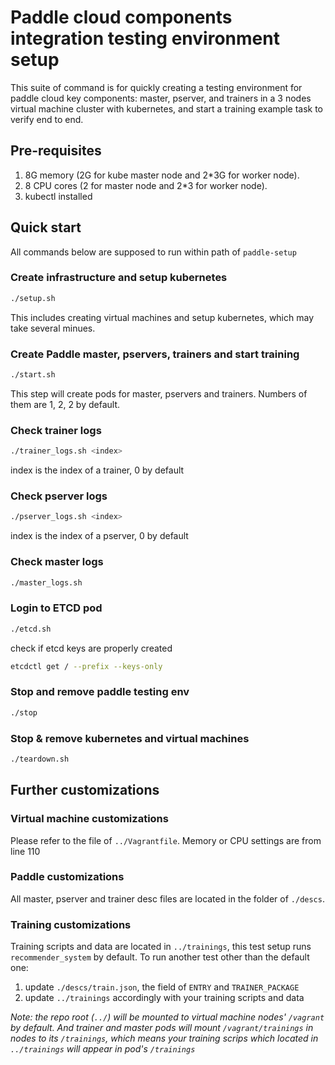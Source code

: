 # Paddle cloud components integration testing environment setup
This suite of command is for quickly creating a testing environment for paddle cloud key components: master, pserver, and trainers in a 3 nodes virtual machine cluster with kubernetes, and start a training example task to verify end to end.

## Pre-requisites
1. 8G memory (2G for kube master node and 2*3G for worker node).
1. 8 CPU cores (2 for master node and 2*3 for worker node).
1. kubectl installed


## Quick start
All commands below are supposed to run within path of `paddle-setup`
### Create infrastructure and setup kubernetes
``` bash
./setup.sh
```
This includes creating virtual machines and setup kubernetes, which may take several minues.
### Create Paddle master, pservers, trainers and start training
``` bash
./start.sh
```
This step will create pods for master, pservers and trainers. Numbers of them are 1, 2, 2 by default.
### Check trainer logs
``` bash
./trainer_logs.sh <index>
```
index is the index of a trainer, 0 by default
### Check pserver logs
``` bash
./pserver_logs.sh <index>
```
index is the index of a pserver, 0 by default
### Check master logs
``` bash
./master_logs.sh
```
### Login to ETCD pod
``` bash
./etcd.sh
```
check if etcd keys are properly created
``` bash
etcdctl get / --prefix --keys-only
```
### Stop and remove paddle testing env
``` bash
./stop
```

### Stop & remove kubernetes and virtual machines
``` bash
./teardown.sh
```

## Further customizations
### Virtual machine customizations
Please refer to the file of `../Vagrantfile`. Memory or CPU settings are from line 110

### Paddle customizations
All master, pserver and trainer desc files are located in the folder of `./descs`.

### Training customizations
Training scripts and data are located in `../trainings`, this test setup runs `recommender_system` by default.
To run another test other than the default one:
1. update `./descs/train.json`, the field of `ENTRY` and `TRAINER_PACKAGE`
2. update `../trainings` accordingly with your training scripts and data

*Note: the repo root (`../`) will be mounted to virtual machine nodes' `/vagrant` by default. And trainer and master pods will mount `/vagrant/trainings` in nodes to its `/trainings`, which means your training scrips which located in `../trainings` will appear in pod's `/trainings`*